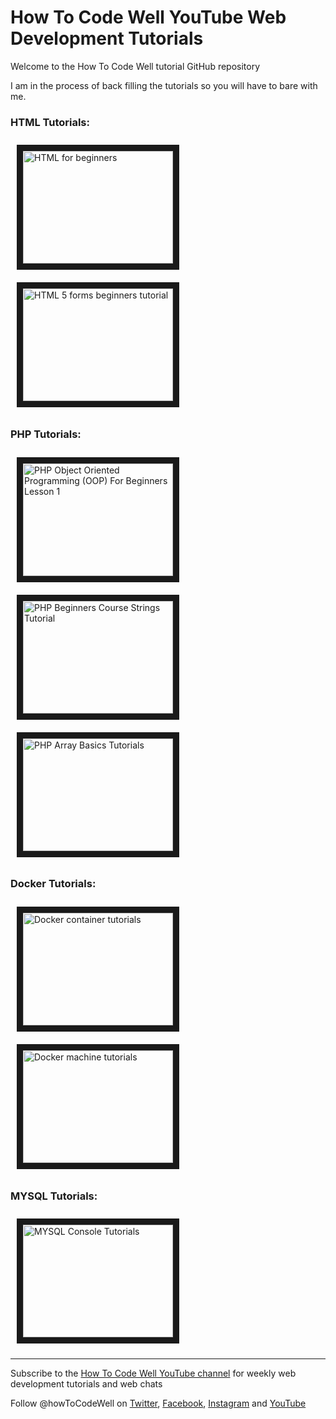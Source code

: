 # How To Code Well YouTube Web Development Tutorials 

Welcome to the How To Code Well tutorial GitHub repository

I am in the process of back filling the tutorials so you will have to bare with me.

 
### HTML Tutorials:

<a href="https://youtu.be/nq64DmdDrRQ?list=PLZdsdjcJ44WUHbBSqOMFx1PP-Sf4wHFly" target="_blank"><img src="http://img.youtube.com/vi/nq64DmdDrRQ/0.jpg" 
alt="HTML for beginners" width="240" style="margin:10px" height="180" border="10" /></a>
<a href="https://www.youtube.com/playlist?list=PLZdsdjcJ44WUmamJbyAYJ9SGkTffxtiRG" target="_blank">
<img src="http://img.youtube.com/vi/bFJ5yr5ap14/0.jpg" style="margin:10px" alt="HTML 5 forms beginners tutorial" width="240" height="180" border="10" /></a>

### PHP Tutorials:

<a href="https://youtu.be/QgIQfWGMLu4?list=PLZdsdjcJ44WXC5m_8HMcoZft2hmytd4lD" target="_blank"><img src="http://img.youtube.com/vi/QgIQfWGMLu4/0.jpg" 
alt="PHP Object Oriented Programming (OOP) For Beginners Lesson 1 " width="240" style="margin:10px" height="180" border="10" /></a>
<a href="https://youtu.be/wwmmNpNuLSs?list=PLZdsdjcJ44WU6oEDZje8htDMG2qBKSSvu" target="_blank">
<img src="http://img.youtube.com/vi/wwmmNpNuLSs/0.jpg" style="margin:10px" alt="PHP Beginners Course Strings Tutorial" width="240" height="180" border="10" /></a>
<a href="https://youtu.be/nFU0Xtde_e0?list=PLZdsdjcJ44WVA2L_dsTa7bijhH3XLZnzW" target="_blank">
<img src="http://img.youtube.com/vi/nFU0Xtde_e0/0.jpg" style="margin:10px" alt="PHP Array Basics Tutorials" width="240" height="180" border="10" /></a>


### Docker Tutorials:

<a href="https://youtu.be/PbiYll21Jxg?list=PLZdsdjcJ44WU_cY2Y1LFLnmsSjFD5BZLZ" target="_blank"><img src="http://img.youtube.com/vi/PbiYll21Jxg/0.jpg" 
alt="Docker container tutorials" width="240" style="margin:10px" height="180" border="10" /></a>
<a href="https://youtu.be/OJTOZsDvubw?list=PLZdsdjcJ44WWBHkRiBzspcfhf_YuIOCGn" target="_blank"><img src="http://img.youtube.com/vi/OJTOZsDvubw/0.jpg" 
alt="Docker machine tutorials" width="240" style="margin:10px" height="180" border="10" /></a>

### MYSQL Tutorials:

<a href="https://youtu.be/A0cOrKQqDYg?list=PLZdsdjcJ44WVBkq0CNfawyI5eXOOcnRxG" target="_blank"><img src="http://img.youtube.com/vi/A0cOrKQqDYg/0.jpg" 
alt="MYSQL Console Tutorials" width="240" style="margin:10px" height="180" border="10" /></a>

***

Subscribe to the <a href="https://www.youtube.com/user/howtocodewell" alt="Weekly web development tutorials and web chats from the How To Code Well YouTube Channel" >How To Code Well YouTube channel</a> for weekly web development tutorials and web chats

Follow @howToCodeWell on <a href="https://twitter.com/howToCodeWell" target="_blank">Twitter</a>, <a href="https://www.facebook.com/howtocodewell/" target="_blank">Facebook</a>, <a href="https://www.instagram.com/howtocodewell/" target="_blank">Instagram</a> and <a href="https://www.youtube.com/user/howtocodewell" target="_blank">YouTube</a>
